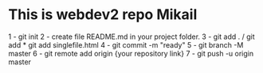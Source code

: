 # This is webdev2 repo Mikail



1 - git init
2 - create file README.md in your project folder.
3 - git add . / git add * git add singlefile.html
4 - git commit -m "ready"
5 - git branch -M master
6 - git remote add origin {your repository link}
7 - git push -u origin master

